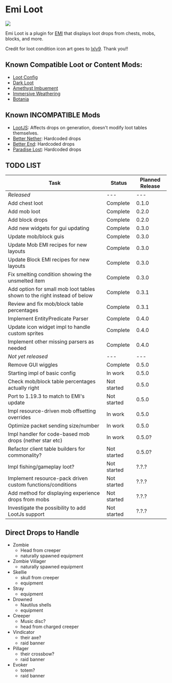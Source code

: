 # Emi Loot
<p align="left">
<a href="https://opensource.org/licenses/MIT"><img src="https://img.shields.io/badge/License-MIT-brightgreen.svg"></a>
</p>

Emi Loot is a plugin for [EMI](https://github.com/emilyploszaj/emi) that displays loot drops from chests, mobs, blocks, and more.

Credit for loot condition icon art goes to [lxly9](https://github.com/lxly9). Thank you!!

## Known Compatible Loot or Content Mods:
* [Loot Config](https://www.curseforge.com/minecraft/mc-mods/loot-config)
* [Dark Loot](https://www.curseforge.com/minecraft/mc-mods/darkloot-better-mob-loot)
* [Amethyst Imbuement](https://modrinth.com/mod/amethyst-imbuement)
* [Immersive Weathering](https://modrinth.com/mod/immersive-weathering)
* [Botania](https://modrinth.com/mod/botania)

## Known INCOMPATIBLE Mods
* [LootJS](https://modrinth.com/mod/lootjs): Affects drops on generation, doesn't modify loot tables themselves.
* [Better Nether](https://www.curseforge.com/minecraft/mc-mods/betternether): Hardcoded drops
* [Better End](https://www.curseforge.com/minecraft/mc-mods/betterend): Hardcoded drops
* [Paradise Lost](https://www.curseforge.com/minecraft/mc-mods/paradise-lost): Hardcoded drops

## TODO LIST

|Task|Status|Planned Release|
|----|------|---------------|
|_Released_|---|---|
|Add chest loot|Complete|0.1.0|
|Add mob loot|Complete|0.2.0|
|Add block drops|Complete|0.2.0|
|Add new widgets for gui updating|Complete|0.3.0|
|Update mob/block guis|Complete|0.3.0|
|Update Mob EMI recipes for new layouts|Complete|0.3.0|
|Update Block EMI recipes for new layouts|Complete|0.3.0|
|Fix smelting condition showing the unsmelted item|Complete|0.3.0|
|Add option for small mob loot tables shown to the right instead of below|Complete|0.3.1|
|Review and fix mob/block table percentages|Complete|0.3.1|
|Implement EntityPredicate Parser|Complete|0.4.0|
|Update icon widget impl to handle custom sprites|Complete|0.4.0|
|Implement other missing parsers as needed|Complete|0.4.0|
|_Not yet released_|---|---|
|Remove GUI wiggles|Complete|0.5.0|
|Starting impl of basic config|In work|0.5.0|
|Check mob/block table percentages actually right|Not started|0.5.0|
|Port to 1.19.3 to match to EMI's update|Not started|0.5.0|
|Impl resource-driven mob offsetting overrides|In work|0.5.0|
|Optimize packet sending size/number|In work|0.5.0|
|Impl handler for code-based mob drops (nether star etc)|In work|0.5.0?|
|Refactor client table builders for commonality?|Not started|0.5.0?|
|Impl fishing/gameplay loot?|Not started|?.?.?|
|Implement resource-pack driven custom functions/conditions|Not started|?.?.?|
|Add method for displaying experience drops from mobs|Not started|?.?.?|
|Investigate the possibility to add LootJs support|Not started|?.?.?|

## Direct Drops to Handle
* Zombie
  * Head from creeper
  * naturally spawned equipment
* Zombie Villager
  * naturally spawned equipment
* Skellie
  * skull from creeper
  * equipment
* Stray
  * equipment
* Drowned
  * Nautilus shells
  * equipment
* Creeper
  * Music disc?
  * head from charged creeper
* Vindicator
  * their axe?
  * raid banner
* Pillager
  * their crossbow?
  * raid banner
* Evoker
  * totem?
  * raid banner

